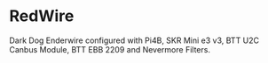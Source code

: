 # RedWire
Dark Dog Enderwire configured with Pi4B, SKR Mini e3 v3, BTT U2C Canbus Module, BTT EBB 2209 and Nevermore Filters.
